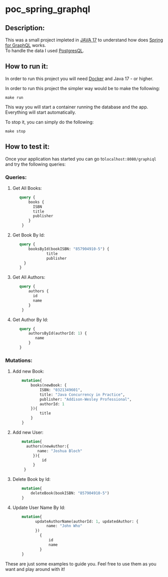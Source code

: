 # poc_spring_graphql

## Description:
This was a small project impleted in [JAVA 17](https://www.java.com/en/) to understand how does [Spring for GraphQL](https://spring.io/projects/spring-graphql) works.<br>
To handle the data I used [PostgresQL](https://www.postgresql.org).

## How to run it:
In order to run this project you will need [Docker](https://www.docker.com/) and Java 17 - or higher.

In order to run this project the simpler way would be to make the following:

```shell
make run
```

This way you will start a container running the database and the app. Everything will start automatically.<br>

To stop it, you can simply do the following:
```shell
make stop
```

## How to test it:
Once your application has started you can go to`localhost:8080/graphiql` and try the following queries:

### Queries:

1. Get All Books:
    ```graphql
       query {
           books {
             ISBN
             title
             publisher
           }
        }
    ```
2. Get Book By Id:
    ```graphql
       query {
           booksById(bookISBN: "857904910-5") {
                   title
                   publisher
         }
       }
    ```
3. Get All Authors:
    ```graphql
       query {
           authors {
             id
             name
           }
        }
    ```
4. Get Author By Id:
    ```graphql
       query {
           authorsById(authorId: 1) {
              name
           }
       }
    ```
   
### Mutations:

1. Add new Book:
    ```graphql
        mutation{
            books(newBook: {
                ISBN: "0321349601",
                title: "Java Concurrency in Practice",
                publisher: "Addison-Wesley Professional",
                authorId: 1
            }){
                title
            }
        }
    ```
2. Add new User:
    ```graphql
        mutation{
          authors(newAuthor:{
               name: "Joshua Bloch"
             }){
                 id
             }
         }
    ```
3. Delete Book by Id:
    ```graphql
        mutation{
            deleteBook(bookISBN: "857904910-5")
        }
    ```
   
4.  Update User Name By Id:
    ```graphql
        mutation{
              updateAuthorName(authorId: 1, updatedAuthor: {
                   name: "John Who"
              })
                {
                    id
                    name 
                }
        }
    ```
    
These are just some examples to guide you. Feel free to use them as you want and play around with it! 
